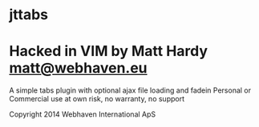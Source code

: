 jttabs
======
Hacked in VIM by Matt Hardy <matt@webhaven.eu>
======
A simple tabs plugin with optional ajax file loading and fadein
Personal or Commercial use at own risk, no warranty, no support

Copyright 2014 Webhaven International ApS
